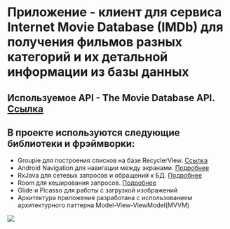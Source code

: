 # Приложение - клиент для сервиса Internet Movie Database (IMDb) для получения фильмов разных категорий и их детальной информации из базы данных

## Используемое API - The Movie Database API. [Ссылка](https://developers.themoviedb.org/3/getting-started/introduction)

## В проекте используются следующие библиотеки и фрэймворки:

- Groupie для построения списков на базе RecyclerView. [Ссылка](https://github.com/lisawray/groupie)
- Android Navigation для навигации между экранами. [Подробнее](https://developer.android.com/guide/navigation/navigation-getting-started)
- RxJava для сетевых запросов и обращений к БД. [Подробнее](http://reactivex.io/)
- Room для кеширования запросов. [Подробнее](https://developer.android.com/jetpack/androidx/releases/room)
- Glide и Picasso для работы с загрузкой изображений
- Архитектура приложения разработана с использованием архитектурного паттерна Model-View-ViewModel(MVVM)

![](https://github.com/IlyaShelkovenko/Resources/blob/master/MovieDatabase/preview.gif)

